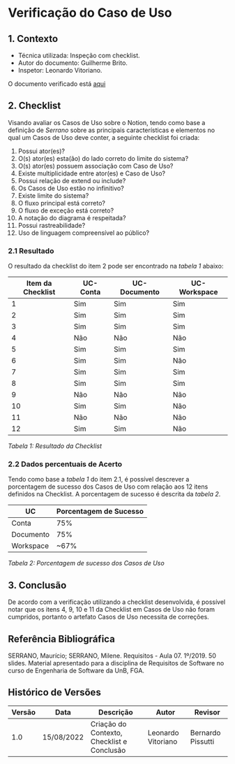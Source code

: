 # Verificação do Caso de Uso

## 1. Contexto 


- Técnica utilizada: Inspeção com checklist.
- Autor do documento: Guilherme Brito.
- Inspetor: Leonardo Vitoriano.

O documento verificado está <a href="https://requisitos-de-software.github.io/2022.1-Notion/#/modelagem/casos_de_uso">aqui</a>


## 2. Checklist

Visando avaliar os Casos de Uso sobre o Notion, tendo como base a definição de *Serrano* sobre as principais características e elementos no qual um Casos de Uso deve conter, a seguinte checklist foi criada:

1. Possui ator(es)?
2. O(s) ator(es) esta(ão) do lado correto do limite do sistema?
3. O(s) ator(es) possuem associação com Caso de Uso?
4. Existe multiplicidade entre ator(es) e Caso de Uso?
5. Possui relação de extend ou include?
6. Os Casos de Uso estão no infinitivo? 
7. Existe limite do sistema?
8. O fluxo principal está correto?
9. O fluxo de exceção está correto?
10. A notação do diagrama é respeitada?
11. Possui rastreabilidade?
12. Uso de linguagem compreensível ao público?

### 2.1 Resultado 

O resultado da checklist do item 2 pode ser encontrado na *tabela 1* abaixo: 

| Item da Checklist | UC-Conta | UC-Documento | UC-Workspace  |
| - | --- | --- | --- |    
| 1 | Sim | Sim | Sim |   
| 2 | Sim | Sim | Sim |   
| 3 | Sim | Sim | Sim |   
| 4 | Não | Não | Não |   
| 5 | Sim | Sim | Sim |   
| 6 | Sim | Sim | Não |   
| 7 | Sim | Sim | Sim |   
| 8 | Sim | Sim | Sim |   
| 9 | Não | Não | Não |   
| 10| Sim | Sim | Não |
| 11| Não | Não | Não |
| 12| Sim | Sim | Não |  


*Tabela 1: Resultado da Checklist*

### 2.2 Dados percentuais de Acerto

Tendo como base a *tabela 1* do item 2.1, é possível descrever a porcentagem de sucesso dos Casos de Uso com relação aos 12 itens definidos na Checklist. A porcentagem de sucesso é descrita da *tabela 2*.

| UC | Porcentagem de Sucesso | 
| - | --- | 
| Conta | 75% |  
| Documento | 75% |  
| Workspace | ~67%  |

*Tabela 2: Porcentagem de sucesso dos Casos de Uso*

## 3. Conclusão

De acordo com a verificação utilizando a checklist desenvolvida, é possível notar que os itens 4, 9, 10 e 11 da Checklist em Casos de Uso não foram cumpridos, portanto o artefato Casos de Uso necessita de correções.

## Referência Bibliográfica

SERRANO, Maurício; SERRANO, Milene. Requisitos - Aula 07. 1º/2019. 50 slides. Material apresentado para a disciplina de Requisitos de Software no curso de Engenharia de Software da UnB, FGA.

## Histórico de Versões
| Versão  | Data       | Descrição                                  | Autor              | Revisor           |
|---------|------------|--------------------------------------------|--------------------|-------------------|
| 1.0     | 15/08/2022 | Criação do Contexto, Checklist e Conclusão | Leonardo Vitoriano | Bernardo Pissutti |